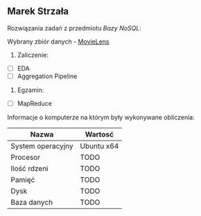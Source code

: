 ## Marek Strzała

Rozwiązania zadań z przedmiotu *Bazy NoSQL*:

Wybrany zbiór danych - [MovieLens](https://grouplens.org/datasets/movielens/latest/)

1. Zaliczenie:
 - [ ] EDA
 - [ ] Aggregation Pipeline
1. Egzamin:
 - [ ] MapReduce

Informacje o komputerze na którym były wykonywane obliczenia:

| Nazwa                 | Wartosć    |
|-----------------------|------------|
| System operacyjny     | Ubuntu x64 |
| Procesor              | TODO |
| Ilość rdzeni          | TODO |
| Pamięć                | TODO |
| Dysk                  | TODO |
| Baza danych           | TODO |
